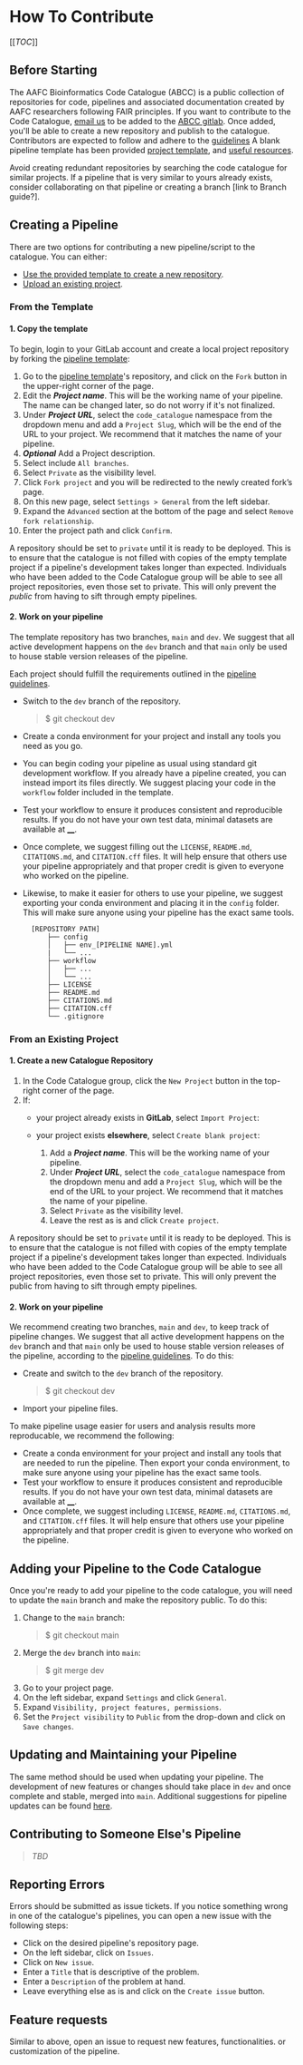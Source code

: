 # How To Contribute
[[_TOC_]] 

## Before Starting
The AAFC Bioinformatics Code Catalogue (ABCC) is a public collection of repositories for code, pipelines and associated documentation created by AAFC researchers following FAIR principles. If you want to contribute to the Code Catalogue, <a href="mailto:aafc.bioinfosupport.aac@agr.gc.ca?subject=AAFC Bioinformatics Code Catalogue Inquiry">email us</a> to be added to the [ABCC gitlab](https://gccode.ssc-spc.gc.ca/abcc_rcba). Once added, you'll be able to create a new repository and publish to the catalogue. Contributors are expected to follow and adhere to the [guidelines](../aabc_guidelines.md) A blank pipeline template has been provided [project template](https://gccode.ssc-spc.gc.ca/abcc_rcba/abcc_rcba_pipeline_template), and [useful resources](../README.md#resources).     

Avoid creating redundant repositories by searching the code catalogue for similar projects. If a pipeline that is very similar to yours already exists, consider collaborating on that pipeline or creating a branch [link to Branch guide?].

## Creating a Pipeline
There are two options for contributing a new pipeline/script to the catalogue. You can either:  
- [Use the provided template to create a new repository](#from-the-template).
- [Upload an existing project](#from-an-existing-project). 

### From the Template
#### 1. Copy the template 

To begin, login to your GitLab account and create a local project repository by forking the [pipeline template](https://gccode.ssc-spc.gc.ca/abcc_rcba/abcc_rcba_pipeline_template):  

1. Go to the [pipeline template](https://gccode.ssc-spc.gc.ca/abcc_rcba/abcc_rcba_pipeline_template)'s repository, and click on the `Fork` button in the upper-right corner of the page.  
2. Edit the ***Project name***. This will be the working name of your pipeline. The name can be changed later, so do not worry if it's not finalized.
3. Under ***Project URL***, select the `code_catalogue` namespace from the dropdown menu and add a `Project Slug`, which will be the end of the URL to your project. We recommend that it matches the name of your pipeline.
4. ***Optional*** Add a Project description.
6. Select include `All branches`.
7. Select `Private` as the visibility level. 
8. Click `Fork project` and you will be redirected to the newly created fork’s page.
9. On this new page, select `Settings > General` from the left sidebar.
10. Expand the `Advanced` section at the bottom of the page and select `Remove fork relationship`.
11. Enter the project path and click `Confirm`.

A repository should be set to `private` until it is ready to be deployed. This is to ensure that the catalogue is not filled with copies of the empty template project if a pipeline's development takes longer than expected. Individuals who have been added to the Code Catalogue group will be able to see all project repositories, even those set to private. This will only prevent the *public* from having to sift through empty pipelines.  

#### 2. Work on your pipeline  
The template repository has two branches, `main` and `dev`. We suggest that all active development happens on the `dev` branch and that `main` only be used to house stable version releases of the pipeline.

Each project should fulfill the requirements outlined in the [pipeline guidelines](../aabc_guidelines.md).

- Switch to the `dev` branch of the repository. 
    > $ git checkout dev  
- Create a conda environment for your project and install any tools you need as you go.
- You can begin coding your pipeline as usual using standard git development workflow. If you already have a pipeline created, you can instead import its files directly. We suggest placing your code in the `workflow` folder included in the template. 
- Test your workflow to ensure it produces consistent and reproducible results. If you do not have your own test data, minimal datasets are available at [__](LINK).  
- Once complete, we suggest filling out the `LICENSE`, `README.md`, `CITATIONS.md`, and `CITATION.cff` files. It will help ensure that others use your pipeline appropriately and that proper credit is given to everyone who worked on the pipeline.
- Likewise, to make it easier for others to use your pipeline, we suggest exporting your conda environment and placing it in the `config` folder. This will make sure anyone using your pipeline has the exact same tools.

        [REPOSITORY PATH]  
            ├── config  
            │   ├── env_[PIPELINE NAME].yml  
            |   └── ...  
            ├── workflow  
            │   ├── ...  
            │   └── ...  
            ├── LICENSE  
            ├── README.md  
            ├── CITATIONS.md  
            ├── CITATION.cff  
            └── .gitignore  

### From an Existing Project
#### 1. Create a new Catalogue Repository
1. In the Code Catalogue group, click the `New Project` button in the top-right corner of the page.  
2. If: 
    - your project already exists in **GitLab**, select `Import Project`:

    - your project exists **elsewhere**, select `Create blank project`:
        1. Add a ***Project name***. This will be the working name of your pipeline.
        2. Under ***Project URL***, select the `code_catalogue` namespace from the dropdown menu and add a `Project Slug`, which will be the end of the URL to your project. We recommend that it matches the name of your pipeline.
        3. Select `Private` as the visibility level. 
        4. Leave the rest as is and click `Create project`.
        

A repository should be set to `private` until it is ready to be deployed. This is to ensure that the catalogue is not filled with copies of the empty template project if a pipeline's development takes longer than expected. Individuals who have been added to the Code Catalogue group will be able to see all project repositories, even those set to private. This will only prevent the public from having to sift through empty pipelines. 
#### 2. Work on your pipeline 
We recommend creating two branches, `main` and `dev`, to keep track of pipeline changes. We suggest that all active development happens on the `dev` branch and that `main` only be used to house stable version releases of the pipeline, according to the [pipeline guidelines](../aabc_guidelines.md). To do this:  

- Create and switch to the `dev` branch of the repository. 
    > $ git checkout dev  
- Import your pipeline files.

To make pipeline usage easier for users and analysis results more reproducable, we recommend the following:  
- Create a conda environment for your project and install any tools that are needed to run the pipeline. Then export your conda environment, to make sure anyone using your pipeline has the exact same tools.
- Test your workflow to ensure it produces consistent and reproducible results. If you do not have your own test data, minimal datasets are available at [__](LINK).  
- Once complete, we suggest including `LICENSE`, `README.md`, `CITATIONS.md`, and `CITATION.cff` files. It will help ensure that others use your pipeline appropriately and that proper credit is given to everyone who worked on the pipeline.


## Adding your Pipeline to the Code Catalogue  
Once you're ready to add your pipeline to the code catalogue, you will need to update the `main` branch and make the repository public. To do this:  
1. Change to the `main` branch:  
    > $ git checkout main  
2. Merge the `dev` branch into `main`:  
    > $ git merge dev  
3. Go to your project page.  
4. On the left sidebar, expand `Settings` and click `General`.  
5. Expand `Visibility, project features, permissions`.  
6. Set the `Project visibility` to `Public` from the drop-down and click on `Save changes`.  

## Updating and Maintaining your Pipeline  
The same method should be used when updating your pipeline. The development of new features or changes should take place in `dev` and once complete and stable, merged into `main`. Additional suggestions for pipeline updates can be found [here](../aabc_guidelines.md#pipeline-updates).  

## Contributing to Someone Else's Pipeline
 >*TBD*
## Reporting Errors
Errors should be submitted as issue tickets. If you notice something wrong in one of the catalogue's pipelines, you can open a new issue with the following steps:  
- Click on the desired pipeline's repository page.
- On the left sidebar, click on `Issues`.
- Click on `New issue`.
- Enter a `Title` that is descriptive of the problem.
- Enter a `Description` of the problem at hand.
- Leave everything else as is and click on the `Create issue` button.  
 
## Feature requests 

Similar to above, open an issue to request new features, functionalities. or customization of the pipeline.  
